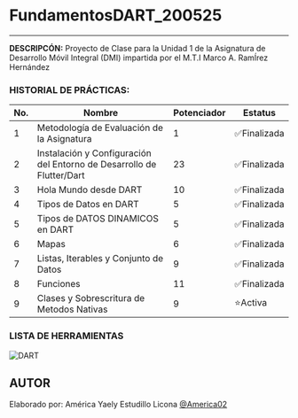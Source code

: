 # FundamentosDART_200525
-----
**DESCRIPCÓN:**
Proyecto de Clase para la Unidad 1 de la Asignatura de Desarrollo Móvil Integral (DMI) impartida 
por el M.T.I Marco A. RamÍrez Hernández



### HISTORIAL DE PRÁCTICAS:
|No.|Nombre|Potenciador|Estatus
|--|--|--|--|
|1|Metodología de Evaluación de la Asignatura|1|✅Finalizada|
|2|Instalación y Configuración del Entorno de Desarrollo de Flutter/Dart|23|✅Finalizada|
|3|Hola Mundo desde DART|10|✅Finalizada|
|4|Tipos de Datos en DART|5|✅Finalizada|
|5|Tipos de DATOS DINAMICOS en DART|5|✅Finalizada|
|6|Mapas|6|✅Finalizada|
|7|Listas, Iterables y Conjunto de Datos|9|✅Finalizada|
|8|Funciones|11|✅Finalizada|
|9|Clases y Sobrescritura de Metodos Nativas|9|⭐Activa|


### LISTA DE HERRAMIENTAS
![DART](https://img.shields.io/badge/Dart-0175c2?style=for-the-badge&logo=dart&logoColor=white)


## AUTOR
Elaborado por: América Yaely Estudillo Licona [@America02](https://github.com/America02)